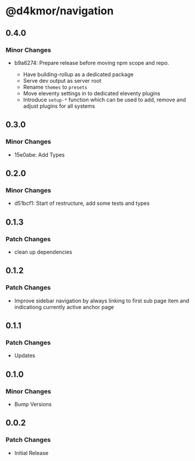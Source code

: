 # @d4kmor/navigation

## 0.4.0

### Minor Changes

- b9a6274: Prepare release before moving npm scope and repo.

  - Have building-rollup as a dedicated package
  - Serve dev output as server root
  - Rename `themes` to `presets`
  - Move eleventy settings in to dedicated eleventy plugins
  - Introduce `setup-*` function which can be used to add, remove and adjust plugins for all systems

## 0.3.0

### Minor Changes

- 15e0abe: Add Types

## 0.2.0

### Minor Changes

- d51bcf1: Start of restructure, add some tests and types

## 0.1.3

### Patch Changes

- clean up dependencies

## 0.1.2

### Patch Changes

- Improve sidebar navigation by always linking to first sub page item and indicationg currently active anchor page

## 0.1.1

### Patch Changes

- Updates

## 0.1.0

### Minor Changes

- Bump Versions

## 0.0.2

### Patch Changes

- Initial Release
